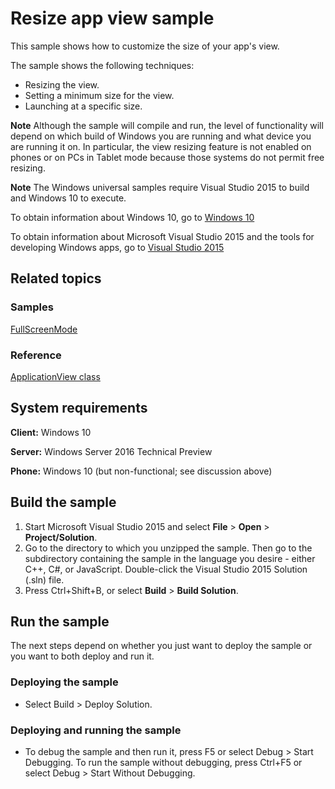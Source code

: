 ﻿<!---
  category: ControlsLayoutAndText
--->
# Resize app view sample

This sample shows how to customize the size of your app's view.

The sample shows the following techniques:

- Resizing the view.
- Setting a minimum size for the view.
- Launching at a specific size.

**Note** Although the sample will compile and run, the level of functionality will depend on which build of Windows you are running and what device you are running it on.
In particular, the view resizing feature is not enabled on phones or on PCs in Tablet mode because those systems do not permit free resizing.

**Note** The Windows universal samples require Visual Studio 2015 to build and Windows 10 to execute.
 
To obtain information about Windows 10, go to [Windows 10](http://go.microsoft.com/fwlink/?LinkID=532421)

To obtain information about Microsoft Visual Studio 2015 and the tools for developing Windows apps, go to [Visual Studio 2015](http://go.microsoft.com/fwlink/?LinkID=532422)

## Related topics

### Samples

[FullScreenMode](/Samples/FullScreenMode)

### Reference

[ApplicationView class](https://msdn.microsoft.com/en-us/library/windows/apps/windows.ui.viewmanagement.applicationview.aspx)

## System requirements

**Client:** Windows 10

**Server:** Windows Server 2016 Technical Preview

**Phone:** Windows 10 (but non-functional; see discussion above)

## Build the sample

1. Start Microsoft Visual Studio 2015 and select **File** \> **Open** \> **Project/Solution**.
2. Go to the directory to which you unzipped the sample. Then go to the subdirectory containing the sample in the language you desire - either C++, C#, or JavaScript. Double-click the Visual Studio 2015 Solution (.sln) file. 
3. Press Ctrl+Shift+B, or select **Build** \> **Build Solution**. 

## Run the sample

The next steps depend on whether you just want to deploy the sample or you want to both deploy and run it.

### Deploying the sample

- Select Build > Deploy Solution. 

### Deploying and running the sample

- To debug the sample and then run it, press F5 or select Debug >  Start Debugging. To run the sample without debugging, press Ctrl+F5 or select Debug > Start Without Debugging. 
